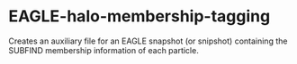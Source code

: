 # EAGLE-halo-membership-tagging
Creates an auxiliary file for an EAGLE snapshot (or snipshot) containing the SUBFIND membership information of each particle.
